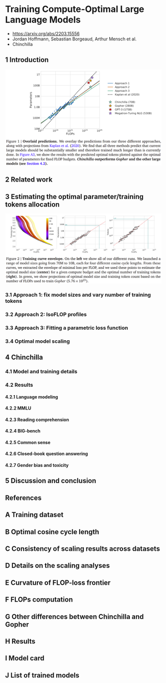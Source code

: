 # Training Compute-Optimal Large Language Models

- https://arxiv.org/abs/2203.15556
- Jordan Hoffmann, Sebastian Borgeaud, Arthur Mensch et al.
- Chinchilla

## 1 Introduction

<img src="./assets/image-20230614162121279.png" alt="image-20230614162121279" style="zoom:67%;" />

## 2 Related work

## 3 Estimating the optimal parameter/training tokens allocation

<img src="./assets/image-20230614162231432.png" alt="image-20230614162231432" style="zoom:67%;" />

### 3.1 Approach 1: fix model sizes and vary number of training tokens

### 3.2 Approach 2: IsoFLOP profiles

### 3.3 Approach 3: Fitting a parametric loss function

### 3.4 Optimal model scaling

## 4 Chinchilla

### 4.1 Model and training details

### 4.2 Results

#### 4.2.1 Language modeling

#### 4.2.2 MMLU

#### 4.2.3 Reading comprehension

#### 4.2.4 BIG-bench

#### 4.2.5 Common sense

#### 4.2.6 Closed-book question answering

#### 4.2.7 Gender bias and toxicity

## 5 Discussion and conclusion

## References

## A Training dataset

## B Optimal cosine cycle length

## C Consistency of scaling results across datasets

## D Details on the scaling analyses

## E Curvature of FLOP-loss frontier

## F FLOPs computation

## G Other differences between Chinchilla and Gopher

## H Results

## I Model card

## J List of trained models
